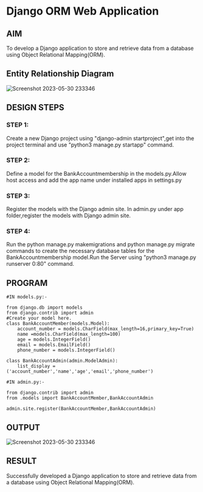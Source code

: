 # Django ORM Web Application

## AIM
To develop a Django application to store and retrieve data from a database using Object Relational Mapping(ORM).

## Entity Relationship Diagram
![Screenshot 2023-05-30 233346](https://github.com/ShriramGH/django-orm-app/assets/117991122/2294c1d8-6b1b-4ab0-9416-df9d0532e5ac)

## DESIGN STEPS

### STEP 1:
Create a new Django project using "django-admin startproject",get into the project terminal and use "python3 manage.py startapp" command.

### STEP 2:
Define a model for the BankAccountmembership in the models.py.Allow host access and add the app name under installed apps in settings.py

### STEP 3:
Register the models with the Django admin site. In admin.py under app folder,register the models with Django admin site.

### STEP 4:
Run the python manage.py makemigrations and python manage.py migrate commands to create the necessary database tables for the BankAccountmembership model.Run the Server using "python3 manage.py runserver 0:80" command.

## PROGRAM
```
#IN models.py:-

from django.db import models
from django.contrib import admin
#Create your model here.
class BankAccountMember(models.Model):
    account_number = models.CharField(max_length=16,primary_key=True)
    name =models.CharField(max_length=100)
    age = models.IntegerField()
    email = models.EmailField()
    phone_number = models.IntegerField()

class BankAccountAdmin(admin.ModelAdmin):
    list_display = ('account_number','name','age','email','phone_number')

#IN admin.py:-

from django.contrib import admin
from .models import BankAccountMember,BankAccountAdmin

admin.site.register(BankAccountMember,BankAccountAdmin)
```

## OUTPUT

![Screenshot 2023-05-30 233346](https://github.com/ShriramGH/django-orm-app/assets/117991122/3445c82f-67cc-41aa-9f70-f27daf6115bc)



## RESULT

Successfully developed a Django application to store and retrieve data from a database using Object Relational Mapping(ORM).
